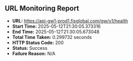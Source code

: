 ## URL Monitoring Report

- **URL:** https://api-gw1-prod1.fisglobal.com/gw/v1/health
- **Start Time:** 2025-05-12T21:30:05.373316
- **End Time:** 2025-05-12T21:30:05.673048
- **Total Time Taken:** 0.299732 seconds
- **HTTP Status Code:** 200
- **Status:** Success
- **Failure Reason:** N/A
